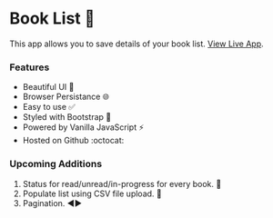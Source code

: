 # Book List 📖

This app allows you to save details of your book list. [View Live App](https://shivams29.github.io/Book-List).

### Features

-   Beautiful UI 🌈
-   Browser Persistance 🌐
-   Easy to use ✅
-   Styled with Bootstrap 💅
-   Powered by Vanilla JavaScript ⚡
-   Hosted on Github :octocat:

### Upcoming Additions

1. Status for read/unread/in-progress for every book. 💯
2. Populate list using CSV file upload. 📄
3. Pagination. ◀️▶️
